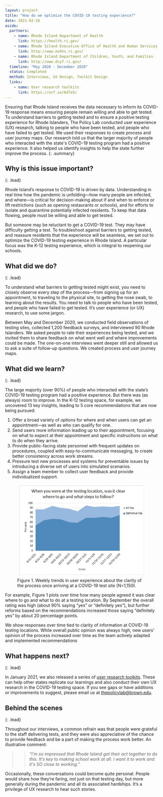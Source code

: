 ```yaml
---
layout: project
title: "How do we optimize the COVID-19 testing experience?"
date: 2021-02-26
aside:
  partners:
    - name: Rhode Island Department of Health
      link: https://health.ri.gov/
    - name: Rhode Island Executive Office of Health and Human Services
      link: http://www.eohhs.ri.gov/
    - name: Rhode Island Department of Children, Youth, and Families
      link: http://www.dcyf.ri.gov/     
  timeline: "May 2020 - December 2020"
  status: Completed
  method: Interviews, UX Design, Toolkit Design
  links:
    - name: User research toolkits
      link: https://osf.io/6d7e5/
---
```


Ensuring that Rhode Island receives the data necessary to inform its COVID-19 response means ensuring people remain willing and able to get tested. To understand barriers to getting tested and to ensure a positive testing experience for Rhode Islanders, The Policy Lab conducted user experience (UX) research, talking to people who have been tested, and people who have failed to get tested. We used their responses to create process and user journey maps. Our research told us that the larger majority of people who interacted with the state's COVID-19 testing program had a positive experience. It also helped us identify insights to help the state further improve the process.
{: .summary}

## Why is this issue important?
{: .lead}

Rhode Island’s response to COVID-19 is driven by data. Understanding in real time how the pandemic is unfolding—how many people are infected, and where—is critical for decision-making about if and when to enforce or lift restrictions (such as opening restaurants or schools), and for efforts to isolate and quarantine potentially infected residents. To keep that data flowing, people must be willing and able to get tested.  

But someone may be reluctant to get a COVID-19 test. They may have difficulty getting a test. To troubleshoot against barriers to getting tested, and reassure residents that the experience will be seamless, we set out to optimize the COVID-19 testing experience in Rhode Island. A particular focus was the K-12 testing experience, which is integral to reopening our schools.


## What did we do?
{: .lead}

To understand what barriers to getting tested might exist, you need to closely observe every step of the process—from signing up for an appointment, to traveling to the physical site, to getting the nose swab, to learning about the results. You need to talk to people who have been tested, and people who have failed to get tested. It’s user experience (or UX) research, to use some jargon.

Between May and December 2020, we conducted field observations of testing sites, collected 1,200 feedback surveys, and interviewed 90 Rhode Islanders. We asked people to rate their experiences being tested, and we invited them to share feedback on what went well and where improvements could be made. The one-on-one interviews went deeper still and allowed us to ask a suite of follow-up questions. We created process and user journey maps.

## What did we learn?
{: .lead}

The large majority (over 90%) of people who interacted with the state’s COVID-19 testing program had a positive experience. But there was (as always) room to improve. In the K-12 testing space, for example, we uncovered 13 key insights, leading to 5 core recommendations that are now being pursued:

  1. Offer a broad variety of options for where and when users can get an appointment—as well as who can qualify for one.
  2. Send users more information leading up to their appointment, focusing on what to expect at their appointment and specific instructions on what to do when they arrive.
  3. Provide public-facing state personnel with frequent updates on procedures, coupled with easy-to-communicate messaging, to create better consistency across work streams.
  4. Pressure test new processes and systems for preventable issues by introducing a diverse set of users into simulated scenarios.
  5. Assign a team member to collect user feedback and provide individualized support.

  <figure class="float-right">
    <img class="img--rwd" src="/assets/img/projects/2021-02-26-covid-ux-case-study-fig1.JPG" alt="Figure 1: weekly trends in user experience on process clarity at COVID-19 testing sites">
    <figcaption>Figure 1. Weekly trends in user experience about the clarity of the process once arriving at a COVID-19 test site (N=1,150).</figcaption>
  </figure>

For example, Figure 1 plots over time how many people agreed it was clear where to go and what to do at a testing location. By September the overall rating was high (about 90% saying “yes” or “definitely yes”), but further reforms based on the recommendations increased those saying “definitely yes” by about 20 percentage points.

We show responses over time tied to clarity of information at COVID-19 testing locations. While overall public opinion was always high, new users' opinion of the process increased over time as the team actively adapted and implemented recommendations

## What happens next?
{: .lead}

In January 2021, we also released a series of [user research toolkits](https://osf.io/6d7e5/). These can help other states replicate our learnings and also conduct their own UX research in the COVID-19 testing space. If you see gaps or have additions or improvements to suggest, please email us at [thepolicylab@brown.edu](mailto:thepolicylab@brown.edu).

## Behind the scenes
{: .lead}

Throughout our interviews, a common refrain was that people were grateful to the staff delivering tests, and they were also appreciative of the chance to provide feedback and be a part of making the process work better. An illustrative comment:

>> *“I’m so impressed that Rhode Island got their act together to do this. It’s key to making school work at all. I want it to work and it's SO close to working.”*

Occasionally, these conversations could become quite personal. People would share how they’re faring, not just on that testing day, but more generally during the pandemic and all its associated hardships. It’s a privilege of UX research to hear such stories.  
